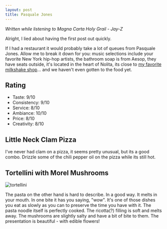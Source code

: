 ```yaml
---
layout: post
title: Pasquale Jones
---
```

<em>Written while listening to Magna Carta Holy Grail - Jay-Z</em>

Alright, I lied about having the first post out quickly.

If I had a restaurant it would probably take a lot of queues from Pasquale Jones. Allow me to break it down for you: music selections include your favorite New York hip-hop artists, the bathroom soap is from Aesop, they have seats outside, it's located in the heart of Nolita, its close to [my favorite milkshake shop](https://www.milkandcreambar.com/)... and we haven't even gotten to the food yet.

## Rating
- Taste: 9/10
- Consistency: 9/10
- Service: 8/10
- Ambiance: 10/10
- Price: 8/10
- Creativity: 8/10

## Little Neck Clam Pizza
I've never had clam on a pizza, it seems pretty unusual, but its a good combo. Drizzle some of the chili pepper oil on the pizza while its still hot.

## Tortellini with Morel Mushrooms
![tortellini](/assets/photos/04_19_19_pasquale_jones)

The pasta on the other hand is hard to describe. In a good way. It melts in your mouth. In one bite it has you saying, "wow". It's one of those dishes you eat as slowly as you can to preserve the time you have with it. The pasta noodle itself is perfectly cooked. The ricotta(?) filling is soft and melts away. The mushrooms are slightly salty and have a bit of bite to them. The presentation is beautiful - with edible flowers!
